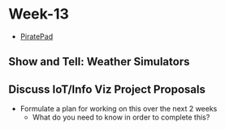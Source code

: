 # Week-13
+ [PiratePad](http://piratepad.net/ep/pad/view/ro.B8MdXW-fXTZ/latest)

## Show and Tell: Weather Simulators

## Discuss IoT/Info Viz Project Proposals
+ Formulate a plan for working on this over the next 2 weeks
	+ What do you need to know in order to complete this?
